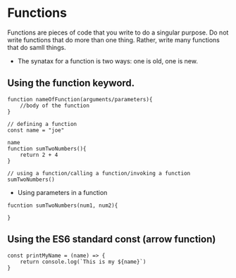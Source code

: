 # Functions

Functions are pieces of code that you write to do a singular purpose.  Do not write functions that do more than one thing.  Rather, write many functions that do samll things.

- The synatax for a function is two ways:   one is old, one is new.

## Using the function keyword.

```
function nameOfFunction(arguments/parameters){ 
    //body of the function
}

// defining a function
const name = "joe"

name
function sumTwoNumbers(){
    return 2 + 4
}

// using a function/calling a function/invoking a function
sumTwoNumbers()
```

- Using parameters in a function

```
fucntion sumTwoNumbers(num1, num2){

}
```

## Using the ES6 standard const (arrow function)

```
const printMyName = (name) => {
    return console.log(`This is my ${name}`)
}
```